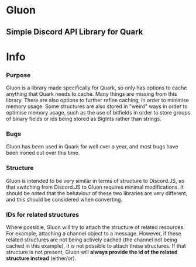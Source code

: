# Gluon

## Simple Discord API Library for Quark

# Info

### Purpose

Gluon is a library made specifically for Quark, so only has options to cache anything that Quark needs to cache. Many things are missing from this library. There are also options to further refine caching, in order to minimise memory usage. Some structures are also stored in "weird" ways in order to optimise memory usage, such as the use of bitfields in order to store groups of binary fields or ids being stored as BigInts rather than strings.

### Bugs

Gluon has been used in Quark for well over a year, and most bugs have been ironed out over this time.

### Structure

Gluon is intended to be very similar in terms of structure to Discord.JS, so that switching from Discord.JS to Gluon requires minimal modifications. It should be noted that the behaviour of these two libraries are very different, and this should be considered when converting.

### IDs for related structures

Where possible, Gluon will try to attach the structure of related resources. For example, attaching a channel object to a message. However, if these related structures are not being actively cached (the channel not being cached in this example), it is not possible to attach these structures. If that structure is not present, Gluon will **always provide the id of the related structure instead** (either/or).